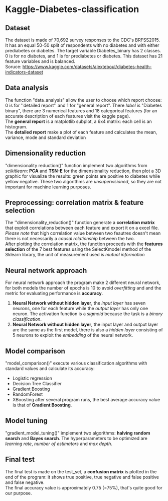# Kaggle-Diabetes-classification

## Dataset
The dataset is made of 70,692 survey responses to the CDC's BRFSS2015. It has an equal 50-50 split of respondents with no diabetes and with either prediabetes or diabetes. The target variable Diabetes_binary has 2 classes. 0 is for no diabetes, and 1 is for prediabetes or diabetes. This dataset has 21 feature variables and is balanced. <br />
Soruce: https://www.kaggle.com/datasets/alexteboul/diabetes-health-indicators-dataset

## Data analysis
The function "data_analysis" allow the user to choose which report choose: 0 is for ''detailed report'' and 1 for "general report".
There *label* is "Diabetes binary", there are 3 numerical features and 18 categorical features (for an accurate description of each features visit the kaggle page). <br />
The **general report** is a matplotlib subplot, a 6x4 matrix: each cell is an histogram. <br />
The **detailed report** make a plot of each feature and  calculates the mean, variance, mode and standard deviation <br />

## Dimensionality reduction
"dimensionality reduction()" function implement two algorithms from *scikitlearn*: **PCA** and **TSN-E** for the dimensionality reduction, then plot a 3D graphic for visualize the results: green points are positive to diabetes while yellow negative.
These two algorithms are *unsupervisioned*, so they are not important for machine learning purposes.
## Preprocessing: correlation matrix & feature selection
The ''dimensionality_reduction()" function generate a **correlation matrix** that exploit correlations between each feature and export it on a excel file. <br />
*Please note* that high correlation value between two feautres doesn't mean there is not necessarily a *causal relationship* between the two.<br />
After plotting the correlation matrix, the function proceeds with the **features selection** of the 7 best features using the SelectKmodel method of the Sklearn library, the unit of measurement used is *mutual information*


## Neural network approach
For neural network approach the program make 2 different neural network, for both models the number of epochs is 10 to avoid *overfitting* and and the metric for evaluating performance is **accuracy**.
 1. **Neural Network without hidden layer**, the *input layer* has seven neurons, one for each feature while the *output layer* has only one neuron. The activation function is a *sigmoid* because the task is a *binary classification*.
 2.  **Neural Network without hidden layer**, the input layer and output layer are the same as the first model, there is also a *hidden layer* consisting of 5 neurons to exploit the *embedding* of the neural network.

## Model comparison
"model_comparison()" execute various classification algorithms with standard values and calculate its accuracy:
 - Logistic regression
 - Decision Tree Classifier
 - Gradient Boosting 
 - RandomForest
 - XBoosting
after several program runs, the best average accuracy value is that of **Gradient Boosting**.
## Model tuning
"gradient_model_tuning()" implement two algorithms: **halving random search** and **Bayes search**. The hyperparameters to be optimized are *learning rate*, *number of estimators* and *max depth*.
## Final test
The final test is made on the test_set, a **confusion matrix** is plotted in the end of the program: it shows true positive, true negative and false positive and false negative. <br />
The final accuracy value is approximately 0.75 (=75%), that's quite good for  our purpose.

